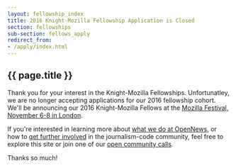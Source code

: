 ```yaml
---
layout: fellowship_index
title: 2016 Knight-Mozilla Fellowship Application is Closed
section: fellowships
sub-section: fellows_apply
redirect_from:
- /apply/index.html
---
```


<h2>{{ page.title }}</h2>

Thank you for your interest in the Knight-Mozilla Fellowships. Unfortunatley, we are no longer accepting applications for our 2016 fellowship cohort. We'll be announcing our 2016 Knight-Mozilla Fellows at the [Mozilla Festival, November 6-8 in London](https://2015.mozillafestival.org/).

If you're interested in learning more about [what we do at OpenNews](/what), or how to [get further involved](/what/community/) in the journalism-code community, feel free to explore this site or join one of our [open community calls](/what/community/calls/).

Thanks so much!
